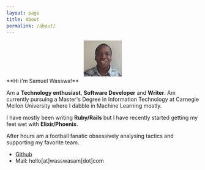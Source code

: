 ```yaml
---
layout: page
title: About
permalink: /about/
---
```

<center>
<img src='/assets/wasswa.png'>
</center>
**Hi i'm Samuel Wasswa!**

 Am a **Technology enthusiast**, **Software Developer** and **Writer**. Am currently pursuing a Master's Degree in Information Technology at Carnegie Mellon University where I dabble in Machine Learning mostly.

I have mostly been writing **Ruby/Rails** but I have recently started getting my feet wet with **Elixir/Phoenix**.

After hours am a football fanatic obsessively analysing tactics and supporting my favorite team.

* [Github](http://github.com/samtechie)
* Mail: hello[at]wasswasam[dot]com
